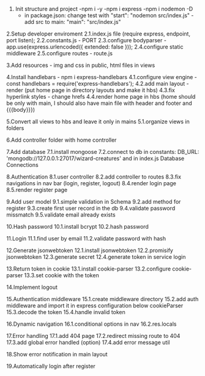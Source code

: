 1. Init structure and project
    -npm i -y
    -npm i express
    -npm i nodemon -D
    - in package.json: change test with "start": "nodemon src/index.js"
    -add src to main: "main": "src/index.js"

2.Setup developer enviroment
 2.1.index.js file (require express, endpoint, port listen);
 2.2.constants.js - PORT
 2.3.configure bodyparser - app.use(express.urlencoded({ extended: false }));
 2.4.configure static middleware 
 2.5.configure routes - route.js

3.Add resources - img and css in public, html files in views

4.Install handlebars - npm i express-handlebars
 4.1.configure view engine - const handlebars = require('express-handlebars');
 4.2.add main layout - render (put home page in directory layouts and make it hbs)
 4.3.fix hyperlink styles - change hrefs
 4.4.render home page in hbs (home should be only with main, I should also have main file with header and footer and {{{body}}})

5.Convert all views to hbs and leave it only in mains
 5.1.organize views in folders

6.Add controller folder with home controller

7.Add database
 7.1.install mongoose
 7.2.connect to db in constants:  DB_URL: 'mongodb://127.0.0.1:27017/wizard-creatures' and in index.js Database Connections

8.Authentication
 8.1.user controller
 8.2.add controller to routes
 8.3.fix navigations in nav bar (login, register, logout)
 8.4.render login page
 8.5.render register page

9.Add user model
 9.1.simple validation in Schema
 9.2.add method for register
 9.3.create first user record in the db
 9.4.validate password missmatch
 9.5.validate email already exists

10.Hash password
 10.1.install bcrypt
 10.2.hash password

11.Login
 11.1.find user by email
 11.2.validate password with hash

12.Generate jsonwebtoken
 12.1.install jsonwebtoken
 12.2.promisify jsonwebtoken
 12.3.generate secret
 12.4.generate token in service login   

13.Return token in cookie
 13.1.install cookie-parser
 13.2.configure cookie-parser
 13.3.set cookie with the token

14.Implement logout

15.Authentication middleware
 15.1.create middleware directory
 15.2.add auth middleware and import it in express configuration below cookieParser
 15.3.decode the token
 15.4.handle invalid token

16.Dynamic navigation
 16.1.conditional options in nav
 16.2.res.locals

17.Error handling
 17.1.add 404 page
 17.2.redirect missing route to 404
 17.3.add global error handled (option)
 17.4.add error message util

18.Show error notification in main layout

19.Automatically login after register